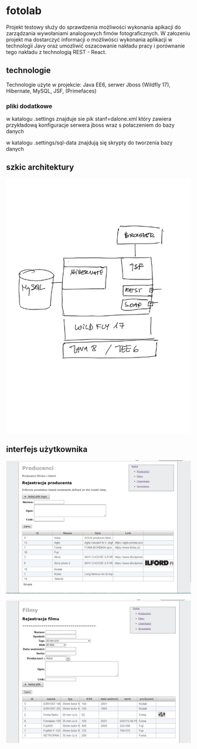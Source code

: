 # fotolab

Projekt testowy służy do sprawdzenia możliwości wykonania apikacji do zarządzania wywołaniami analogowych fimów fotograficznych.
W załozeniu projekt ma dostarczyć informacji o  możliwósci wykonania aplikacji w technologii Javy oraz umozliwić oszacowanie nakładu pracy i porównanie tego nakładu z technologią REST - React.

## technologie
Technologie użyte w projekcie:
Java EE6, serwer Jboss (Wildfly 17), Hibernate, MySQL, JSF, (Primefaces)

### pliki dodatkowe
w katalogu .settings znajduje sie pik stanf=dalone.xml który zawiera przykładową konfiguracje serwera jboss wraz s połaczeniem do bazy danych

w katalogu .settings/sql-data znajdują się skrypty do tworzenia bazy danych


## szkic architektury

![](rys3.jpg)

## interfejs użytkownika
![](rys1.jpg)

![](rys2.jpg)